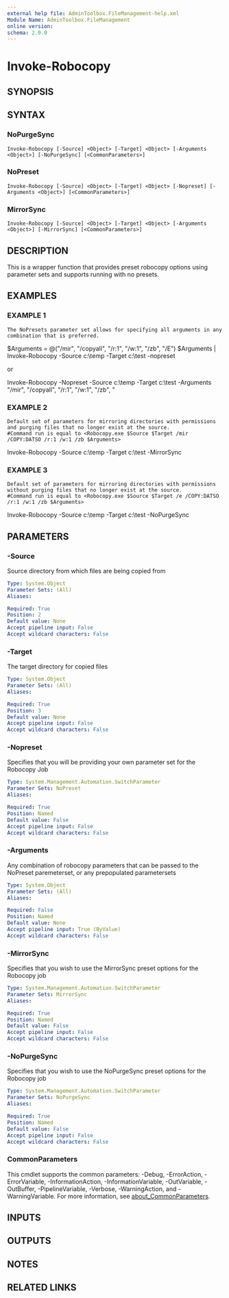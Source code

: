 ```yaml
---
external help file: AdminToolbox.FileManagement-help.xml
Module Name: AdminToolbox.FileManagement
online version:
schema: 2.0.0
---
```


# Invoke-Robocopy

## SYNOPSIS

## SYNTAX

### NoPurgeSync
```
Invoke-Robocopy [-Source] <Object> [-Target] <Object> [-Arguments <Object>] [-NoPurgeSync] [<CommonParameters>]
```

### NoPreset
```
Invoke-Robocopy [-Source] <Object> [-Target] <Object> [-Nopreset] [-Arguments <Object>] [<CommonParameters>]
```

### MirrorSync
```
Invoke-Robocopy [-Source] <Object> [-Target] <Object> [-Arguments <Object>] [-MirrorSync] [<CommonParameters>]
```

## DESCRIPTION
This is a wrapper function that provides preset robocopy options using parameter sets and supports running with no presets.

## EXAMPLES

### EXAMPLE 1
```
The NoPresets parameter set allows for specifying all arguments in any combination that is preferred.
```

$Arguments = @("/mir", "/copyall", "/r:1", "/w:1", "/zb", "/E")
$Arguments | Invoke-Robocopy -Source c:\temp -Target c:\test -nopreset

or

Invoke-Robocopy -Nopreset -Source c:\temp -Target c:\test -Arguments "/mir", "/copyall", "/r:1", "/w:1", "/zb", "

### EXAMPLE 2
```
Default set of parameters for mirroring directories with permissions and purging files that no longer exist at the source.
#Command run is equal to <Robocopy.exe $Source $Target /mir /COPY:DATSO /r:1 /w:1 /zb $Arguments>
```

Invoke-Robocopy -Source c:\temp -Target c:\test -MirrorSync

### EXAMPLE 3
```
Default set of parameters for mirroring directories with permissions without purging files that no longer exist at the source.
#Command run is equal to <Robocopy.exe $Source $Target /e /COPY:DATSO /r:1 /w:1 /zb $Arguments>
```

Invoke-Robocopy -Source c:\temp -Target c:\test -NoPurgeSync

## PARAMETERS

### -Source
Source directory from which files are being copied from

```yaml
Type: System.Object
Parameter Sets: (All)
Aliases:

Required: True
Position: 2
Default value: None
Accept pipeline input: False
Accept wildcard characters: False
```

### -Target
The target directory for copied files

```yaml
Type: System.Object
Parameter Sets: (All)
Aliases:

Required: True
Position: 3
Default value: None
Accept pipeline input: False
Accept wildcard characters: False
```

### -Nopreset
Specifies that you will be providing your own parameter set for the Robocopy Job

```yaml
Type: System.Management.Automation.SwitchParameter
Parameter Sets: NoPreset
Aliases:

Required: True
Position: Named
Default value: False
Accept pipeline input: False
Accept wildcard characters: False
```

### -Arguments
Any combination of robocopy parameters that can be passed to the NoPreset paremeterset, or any prepopulated parametersets

```yaml
Type: System.Object
Parameter Sets: (All)
Aliases:

Required: False
Position: Named
Default value: None
Accept pipeline input: True (ByValue)
Accept wildcard characters: False
```

### -MirrorSync
Specifies that you wish to use the MirrorSync preset options for the Robocopy job

```yaml
Type: System.Management.Automation.SwitchParameter
Parameter Sets: MirrorSync
Aliases:

Required: True
Position: Named
Default value: False
Accept pipeline input: False
Accept wildcard characters: False
```

### -NoPurgeSync
Specifies that you wish to use the NoPurgeSync preset options for the Robocopy job

```yaml
Type: System.Management.Automation.SwitchParameter
Parameter Sets: NoPurgeSync
Aliases:

Required: True
Position: Named
Default value: False
Accept pipeline input: False
Accept wildcard characters: False
```

### CommonParameters
This cmdlet supports the common parameters: -Debug, -ErrorAction, -ErrorVariable, -InformationAction, -InformationVariable, -OutVariable, -OutBuffer, -PipelineVariable, -Verbose, -WarningAction, and -WarningVariable. For more information, see [about_CommonParameters](http://go.microsoft.com/fwlink/?LinkID=113216).

## INPUTS

## OUTPUTS

## NOTES

## RELATED LINKS
